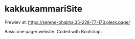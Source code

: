 # kakkukammariSite

Prewiev at: https://serene-bhabha.35-228-77-173.plesk.page/

Basic one pager website. Coded with Bootstrap.
